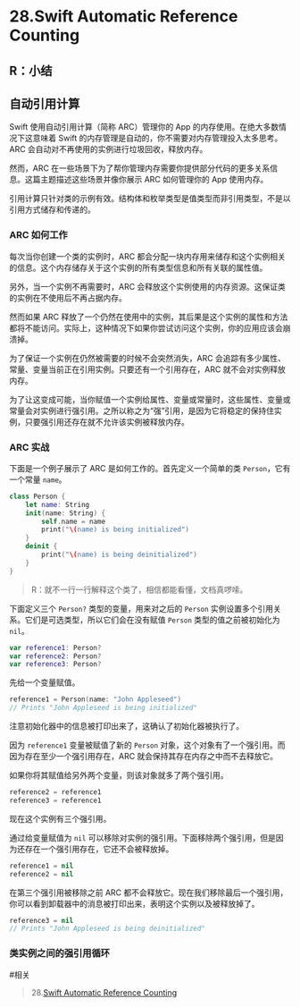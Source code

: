 # 28.Swift Automatic Reference Counting

## R：小结

## 自动引用计算

Swift 使用自动引用计算（简称 ARC）管理你的 App 的内存使用。在绝大多数情况下这意味着 Swift 的内存管理是自动的，你不需要对内存管理投入太多思考。ARC 会自动对不再使用的实例进行垃圾回收，释放内存。

然而，ARC 在一些场景下为了帮你管理内存需要你提供部分代码的更多关系信息。这篇主题描述这些场景并像你展示 ARC 如何管理你的 App 使用内存。

引用计算只针对类的示例有效。结构体和枚举类型是值类型而非引用类型，不是以引用方式储存和传递的。

### ARC 如何工作

每次当你创建一个类的实例时，ARC 都会分配一块内存用来储存和这个实例相关的信息。这个内存储存关于这个实例的所有类型信息和所有关联的属性值。

另外，当一个实例不再需要时，ARC 会释放这个实例使用的内存资源。这保证类的实例在不使用后不再占据内存。

然而如果 ARC 释放了一个仍然在使用中的实例，其后果是这个实例的属性和方法都将不能访问。实际上，这种情况下如果你尝试访问这个实例，你的应用应该会崩溃掉。

为了保证一个实例在仍然被需要的时候不会突然消失，ARC 会追踪有多少属性、常量、变量当前正在引用实例。只要还有一个引用存在，ARC 就不会对实例释放内存。

为了让这变成可能，当你赋值一个实例给属性、变量或常量时，这些属性、变量或常量会对实例进行强引用。之所以称之为“强”引用，是因为它将稳定的保持住实例，只要强引用还存在就不允许该实例被释放内存。

### ARC 实战

下面是一个例子展示了 ARC 是如何工作的。首先定义一个简单的类 `Person`，它有一个常量 `name`。

```swift
class Person {
    let name: String
    init(name: String) {
        self.name = name
        print("\(name) is being initialized")
    }
    deinit {
        print("\(name) is being deinitialized")
    }
}
```

> R：就不一行一行解释这个类了，相信都能看懂，文档真啰嗦。

下面定义三个 `Person?` 类型的变量，用来对之后的 `Person` 实例设置多个引用关系。它们是可选类型，所以它们会在没有赋值 `Person` 类型的值之前被初始化为 `nil`。

```swift
var reference1: Person?
var reference2: Person?
var reference3: Person?
```

先给一个变量赋值。

```swift
reference1 = Person(name: "John Appleseed")
// Prints "John Appleseed is being initialized"
```

注意初始化器中的信息被打印出来了，这确认了初始化器被执行了。

因为 `reference1` 变量被赋值了新的 `Person` 对象，这个对象有了一个强引用。而因为存在至少一个强引用存在，ARC 就会保持其存在内存之中而不去释放它。

如果你将其赋值给另外两个变量，则该对象就多了两个强引用。

```swift
reference2 = reference1
reference3 = reference1
```

现在这个实例有三个强引用。

通过给变量赋值为 `nil` 可以移除对实例的强引用。下面移除两个强引用，但是因为还存在一个强引用存在，它还不会被释放掉。

```swift
reference1 = nil
reference2 = nil
```

在第三个强引用被移除之前 ARC 都不会释放它。现在我们移除最后一个强引用，你可以看到卸载器中的消息被打印出来，表明这个实例以及被释放掉了。

```swift
reference3 = nil
// Prints "John Appleseed is being deinitialized"
```

### 类实例之间的强引用循环

#相关

> 28.[Swift Automatic Reference Counting](https://github.com/zfanli/notes/blob/master/swift/28.AutomaticReferenceCounting.md)
